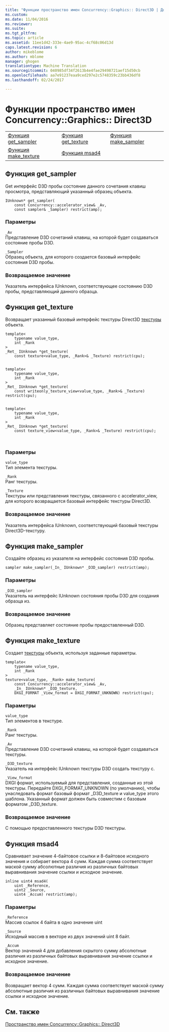 ```yaml
---
title: "Функции пространство имен Concurrency::Graphics:: Direct3D | Документы Microsoft"
ms.custom: 
ms.date: 11/04/2016
ms.reviewer: 
ms.suite: 
ms.tgt_pltfrm: 
ms.topic: article
ms.assetid: 11ee1d42-333e-4ae9-95ac-4cf68c06d13d
caps.latest.revision: 6
author: mikeblome
ms.author: mblome
manager: ghogen
translationtype: Machine Translation
ms.sourcegitcommit: 040985df34f2613b4e4fae29498721aef15d50cb
ms.openlocfilehash: aa7e91237eaa9ced297e2c5748359c23bb436df8
ms.lasthandoff: 02/24/2017

---
```

# <a name="concurrencygraphicsdirect3d-namespace-functions"></a>Функции пространство имен Concurrency::Graphics:: Direct3D
||||  
|-|-|-|  
|[Функция get_sampler](#get_sampler)|[Функция get_texture](#get_texture)|[Функция make_sampler](#make_sampler)|  
|[Функция make_texture](#make_texture)|[Функция msad4](#msad4)|  
  
##  <a name="a-namegetsamplera--getsampler-function"></a><a name="get_sampler"></a>Функция get_sampler  
 Get интерфейс D3D пробы состояние данного сочетания клавиш просмотра, представляющий указанный образец объекта.  
  
```  
IUnknown* get_sampler(
    const Concurrency::accelerator_view& _Av,  
    const sampler& _Sampler) restrict(amp);
```  
  
### <a name="parameters"></a>Параметры  
 `_Av`  
 Представление D3D сочетаний клавиш, на которой будет создаваться состояние пробы D3D.  
  
 `_Sampler`  
 Образец объекта, для которого создается базовый интерфейс состояния D3D пробы.  
  
### <a name="return-value"></a>Возвращаемое значение  
 Указатель интерфейса IUnknown, соответствующее состоянию D3D пробы, представляющий данного образца.  
  
##  <a name="a-namegettexturea--gettexture-function"></a><a name="get_texture"></a>Функция get_texture  
 Возвращает указанный базовый интерфейс текстуры Direct3D [текстуры](texture-class.md) объекта.  
  
```  
template<
    typename value_type,  
    int _Rank  
>  
_Ret_ IUnknown *get_texture(
    const texture<value_type, _Rank>& _Texture) restrict(cpu);

 
template<
    typename value_type,  
    int _Rank  
>  
_Ret_ IUnknown *get_texture(
    const writeonly_texture_view<value_type, _Rank>& _Texture) restrict(cpu);

 
template<
    typename value_type,  
    int _Rank  
>  
_Ret_ IUnknown *get_texture(
    const texture_view<value_type, _Rank>& _Texture) restrict(cpu);

 
```  
  
### <a name="parameters"></a>Параметры  
 `value_type`  
 Тип элемента текстуры.  
  
 `_Rank`  
 Ранг текстуры.  
  
 `_Texture`  
 Текстуры или представления текстуры, связанного с accelerator_view, для которого возвращается базовый интерфейс текстуры Direct3D.  
  
### <a name="return-value"></a>Возвращаемое значение  
 Указатель интерфейса IUnknown, соответствующий базовый текстуры Direct3D-текстуру.  
  
##  <a name="a-namemakesamplera--makesampler-function"></a><a name="make_sampler"></a>Функция make_sampler  
 Создайте образец из указателя на интерфейс состояния D3D пробы.  
  
```  
sampler make_sampler(_In_ IUnknown* _D3D_sampler) restrict(amp);
```  
  
### <a name="parameters"></a>Параметры  
 `_D3D_sampler`  
 Указатель на интерфейс IUnknown состояния пробы D3D для создания образца из.  
  
### <a name="return-value"></a>Возвращаемое значение  
 Образец представляет состояние пробы предоставленный D3D.  
  
##  <a name="a-namemaketexturea--maketexture-function"></a><a name="make_texture"></a>Функция make_texture  
 Создает [текстуры](texture-class.md) объекта, используя заданные параметры.  
  
```  
template<
    typename value_type,  
    int _Rank  
>  
texture<value_type, _Rank> make_texture(
    const Concurrency::accelerator_view& _Av,  
    _In_ IUnknown* _D3D_texture,  
    DXGI_FORMAT _View_format = DXGI_FORMAT_UNKNOWN) restrict(cpu);
```  
  
### <a name="parameters"></a>Параметры  
 `value_type`  
 Тип элементов в текстуре.  
  
 `_Rank`  
 Ранг текстуры.  
  
 `_Av`  
 Представление D3D сочетаний клавиш, на которой будет создаваться текстуры.  
  
 `_D3D_texture`  
 Указатель на интерфейс IUnknown текстуры D3D создать текстуру с.  
  
 `_View_format`  
 DXGI формат, используемый для представления, созданные из этой текстуры. Передайте DXGI_FORMAT_UNKNOWN (по умолчанию), чтобы унаследовать формат базовый формат _D3D_texture и value_type этого шаблона. Указанный формат должен быть совместим с базовым форматом _D3D_texture.  
  
### <a name="return-value"></a>Возвращаемое значение  
 С помощью предоставленного текстуры D3D текстуры.  
  
##  <a name="a-namemsad4a--msad4-function"></a><a name="msad4"></a>Функция msad4  
 Сравнивает значение 4-байтовое ссылки и 8-байтовое исходного значения и собирает вектора 4 сумм. Каждая сумма соответствует маской сумму абсолютные различия из различных байтовых выравнивания значение ссылки и исходное значение.  
  
```  
inline uint4 msad4(
    uint _Reference,  
    uint2 _Source,  
    uint4 _Accum) restrict(amp);
```  
  
### <a name="parameters"></a>Параметры  
 `_Reference`  
 Массив ссылок 4 байта в одно значение uint  
  
 `_Source`  
 Исходный массив в векторе из двух значений uint 8 байт.  
  
 `_Accum`  
 Вектор значений 4 для добавления скрытого сумму абсолютные различия из различных байтовых выравнивания значение ссылки и исходное значение.  
  
### <a name="return-value"></a>Возвращаемое значение  
 Возвращает вектор 4 сумм. Каждая сумма соответствует маской сумму абсолютные различия из различных байтовых выравнивания значение ссылки и исходное значение.  
  
## <a name="see-also"></a>См. также  
 [Пространство имен Concurrency::Graphics:: Direct3D](concurrency-graphics-direct3d-namespace.md)

